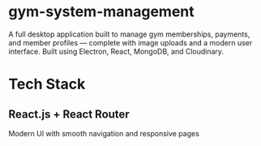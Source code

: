 # gym-system-management

A full desktop application built to manage gym memberships, payments, and member profiles — complete with image uploads and a modern user interface.
Built using Electron, React, MongoDB, and Cloudinary.

# Tech Stack

## React.js + React Router
Modern UI with smooth navigation and responsive pages
